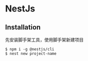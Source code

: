 # NestJs

## Installation
先安装脚手架工具，使用脚手架新建项目
```
$ npm i -g @nestjs/cli
$ nest new project-name
```
